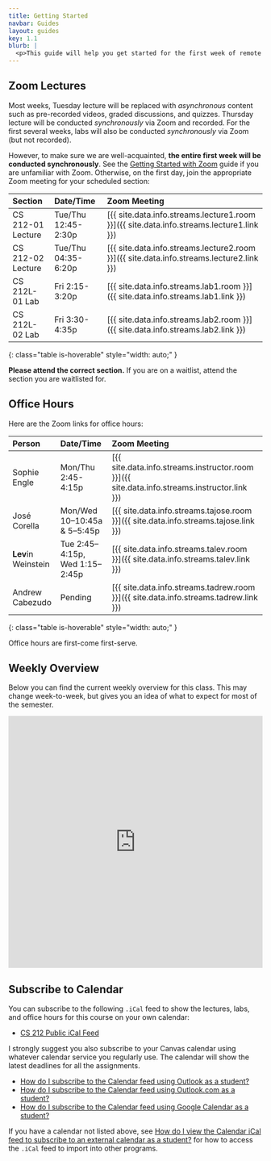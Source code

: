 ```yaml
---
title: Getting Started
navbar: Guides
layout: guides
key: 1.1
blurb: |
  <p>This guide will help you get started for the first week of remote learning for CS 212 Software Development with Professor Sophie Engle.</p>
---
```


## Zoom Lectures

Most weeks, Tuesday lecture will be replaced with *asynchronous* content such as pre-recorded videos, graded discussions, and quizzes. Thursday lecture will be conducted *synchronously* via Zoom and recorded. For the first several weeks, labs will also be conducted *synchronously* via Zoom (but not recorded).

However, to make sure we are well-acquainted, **the entire first week will be conducted synchronously**. See the [Getting Started with Zoom](/guides/general/getting-started-with-zoom.html) guide if you are unfamiliar with Zoom. Otherwise, on the first day, join the appropriate Zoom meeting for your scheduled section:

| Section | Date/Time | Zoom Meeting |
|:--------|:----------|:-------------|
| CS 212-01 Lecture | Tue/Thu 12:45-2:30p | [{{ site.data.info.streams.lecture1.room }}]({{ site.data.info.streams.lecture1.link }}) |
| CS 212-02 Lecture | Tue/Thu 04:35-6:20p | [{{ site.data.info.streams.lecture2.room }}]({{ site.data.info.streams.lecture2.link }}) |
| CS 212L-01 Lab    | Fri 2:15-3:20p | [{{ site.data.info.streams.lab1.room }}]({{ site.data.info.streams.lab1.link }}) |
| CS 212L-02 Lab    | Fri 3:30-4:35p | [{{ site.data.info.streams.lab2.room }}]({{ site.data.info.streams.lab2.link }}) |
{: class="table is-hoverable" style="width: auto;" }

**Please attend the correct section.** If you are on a waitlist, attend the section you are waitlisted for.

## Office Hours

Here are the Zoom links for office hours:

| Person | Date/Time | Zoom Meeting |
|:--------|:----------|:------------|
| Sophie Engle | Mon/Thu 2:45-4:15p | [{{ site.data.info.streams.instructor.room }}]({{ site.data.info.streams.instructor.link }}) |
| José Corella | Mon/Wed 10–10:45a &amp; 5–5:45p | [{{ site.data.info.streams.tajose.room }}]({{ site.data.info.streams.tajose.link }}) |
| **Lev**in Weinstein | Tue 2:45–4:15p, Wed 1:15–2:45p | [{{ site.data.info.streams.talev.room }}]({{ site.data.info.streams.talev.link }}) |
| Andrew Cabezudo | Pending | [{{ site.data.info.streams.tadrew.room }}]({{ site.data.info.streams.tadrew.link }}) |
{: class="table is-hoverable" style="width: auto;" }

Office hours are first-come first-serve.

## Weekly Overview

Below you can find the current weekly overview for this class. This may change week-to-week, but gives you an idea of what to expect for most of the semester.

<div class="has-text-centered">
<iframe src="https://calendar.google.com/calendar/embed?height=500&amp;wkst=1&amp;bgcolor=%23ffffff&amp;ctz=America%2FLos_Angeles&amp;src=Y3MudXNmY2EuZWR1XzNnaDZiMmkybDM0cnNoNm1iY29zOHFyYXBnQGdyb3VwLmNhbGVuZGFyLmdvb2dsZS5jb20&amp;src=Y3MudXNmY2EuZWR1X200cGZ1Z2l2ZXM5ODI0c3ZtcWk5NHZ1Y2hrQGdyb3VwLmNhbGVuZGFyLmdvb2dsZS5jb20&amp;src=YTk5dTFqamFoZjhpajRjMmJxbWZ0cmJuNXIwZXI3NG1AaW1wb3J0LmNhbGVuZGFyLmdvb2dsZS5jb20&amp;color=%23B39DDB&amp;color=%230B8043&amp;color=%230B8043&amp;title=CS%20212%20Fall%202021&amp;mode=WEEK&amp;showCalendars=0&amp;showTabs=0&amp;showPrint=0&amp;showNav=1&amp;showDate=1&amp;showTitle=0" style="border: none;" width="100%" height="500" frameborder="0" scrolling="no"></iframe>
</div>

## Subscribe to Calendar

You can subscribe to the following `.iCal` feed to show the lectures, labs, and office hours for this course on your own calendar:

  - [CS 212 Public iCal Feed](https://calendar.google.com/calendar/ical/cs.usfca.edu_m4pfugives9824svmqi94vuchk%40group.calendar.google.com/public/basic.ics)

I strongly suggest you also subscribe to your Canvas calendar using whatever calendar service you regularly use. The calendar will show the latest deadlines for all the assignments.

  - [How do I subscribe to the Calendar feed using Outlook as a student?](https://community.canvaslms.com/t5/Student-Guide/How-do-I-subscribe-to-the-Calendar-feed-using-Outlook-as-a/ta-p/531)
  - [How do I subscribe to the Calendar feed using Outlook.com as a student?](https://community.canvaslms.com/t5/Student-Guide/How-do-I-subscribe-to-the-Calendar-feed-using-Outlook-com-as-a/ta-p/285)
  - [How do I subscribe to the Calendar feed using Google Calendar as a student?](https://community.canvaslms.com/t5/Student-Guide/How-do-I-subscribe-to-the-Calendar-feed-using-Google-Calendar-as/ta-p/535)

If you have a calendar not listed above, see [How do I view the Calendar iCal feed to subscribe to an external calendar as a student?](https://community.canvaslms.com/t5/Student-Guide/How-do-I-view-the-Calendar-iCal-feed-to-subscribe-to-an-external/ta-p/331) for how to access the `.iCal` feed to import into other programs.

